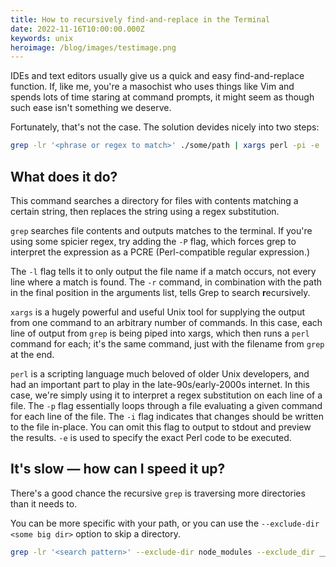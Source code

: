 ```yaml
---
title: How to recursively find-and-replace in the Terminal
date: 2022-11-16T10:00:00.000Z
keywords: unix
heroimage: /blog/images/testimage.png
---
```


IDEs and text editors usually give us a quick and easy find-and-replace function. If, like me, you're a masochist who uses things like Vim and spends lots of time staring at command prompts, it might seem as though such ease isn't something we deserve.

Fortunately, that's not the case. The solution devides nicely into two steps:

```bash
grep -lr '<phrase or regex to match>' ./some/path | xargs perl -pi -e 's/<regex to match>/<replacement value>/g'
```

## What does it do?

This command searches a directory for files with contents matching a certain string, then replaces the string using a regex substitution.

`grep` searches file contents and outputs matches to the terminal. If you're using some spicier regex, try adding the `-P` flag, which forces grep to interpret the expression as a PCRE (Perl-compatible regular expression.) 

The `-l` flag tells it to only output the file name if a match occurs, not every line where a match is found. The `-r` command, in combination with the path in the final position in the arguments list, tells Grep to search **r**ecursively.

`xargs` is a hugely powerful and useful Unix tool for supplying the output from one command to an arbitrary number of commands. In this case, each line of output from `grep` is being piped into xargs, which then runs a `perl` command for each; it's the same command, just with the filename from `grep` at the end.

`perl` is a scripting language much beloved of older Unix developers, and had an important part to play in the late-90s/early-2000s internet. In this case, we're simply using it to interpret a regex substitution on each line of a file. The `-p` flag essentially loops through a file evaluating a given command for each line of the file. The `-i` flag indicates that changes should be written to the file in-place. You can omit this flag to output to stdout and preview the results. `-e` is used to specify the exact Perl code to be executed.

## It's slow — how can I speed it up?

There's a good chance the recursive `grep` is traversing more directories than it needs to.

You can be more specific with your path, or you can use the `--exclude-dir <some big dir>` option to skip a directory.

```bash
grep -lr '<search pattern>' --exclude-dir node_modules --exclude_dir __tests__ ./some/path/specifically | # ...

```
